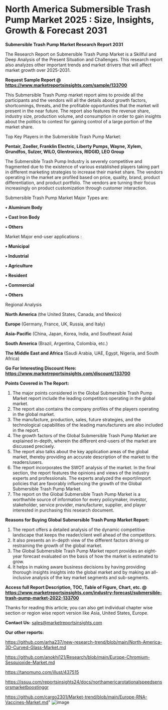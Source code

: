 # North America Submersible Trash Pump Market 2025 : Size, Insights, Growth & Forecast 2031

<strong>Submersible Trash Pump Market Research Report 2031</strong>

The Research Report on Submersible Trash Pump Market is a Skillful and Deep Analysis of the Present Situation and Challenges. This research report also analyzes other important trends and market drivers that will affect market growth over 2025-2031.

<strong>Request Sample Report @ <a href=https://www.marketreportsinsights.com/sample/133700>https://www.marketreportsinsights.com/sample/133700</a></strong>

This Submersible Trash Pump market report aims to provide all the participants and the vendors will all the details about growth factors, shortcomings, threats, and the profitable opportunities that the market will present in the near future. The report also features the revenue share, industry size, production volume, and consumption in order to gain insights about the politics to contest for gaining control of a large portion of the market share.

Top Key Players in the Submersible Trash Pump Market:

<strong>Pentair, Zoeller, Franklin Electric, Liberty Pumps, Wayne, Xylem, Grundfos, Sulzer, WILO, Glentronics, RIDGID, LEO Group</strong>

The Submersible Trash Pump Industry is severely competitive and fragmented due to the existence of various established players taking part in different marketing strategies to increase their market share. The vendors operating in the market are profiled based on price, quality, brand, product differentiation, and product portfolio. The vendors are turning their focus increasingly on product customization through customer interaction.

Submersible Trash Pump Market Major Types are:

<strong>• Aluminum Body

• Cast Iron Body

• Others</strong>

Market Major end-user applications :

<strong>• Municipal

• Industrial

• Agriculture

• Resident

• Commercial

• Others</strong>

Regional Analysis

</u><strong><b>North America</b></strong> (the United States, Canada, and Mexico)

<strong><b>Europe </b></strong>(Germany, France, UK, Russia, and Italy)

<strong><b>Asia-Pacific</b></strong> (China, Japan, Korea, India, and Southeast Asia)

<strong><b>South America</b></strong> (Brazil, Argentina, Colombia, etc.)

<strong><b>The Middle East and Africa</b></strong> (Saudi Arabia, UAE, Egypt, Nigeria, and South Africa)

<strong>Go For Interesting Discount Here: <a href=https://www.marketreportsinsights.com/discount/133700>https://www.marketreportsinsights.com/discount/133700</a></strong>

<strong>Points Covered in The Report:</strong>
<ol>
  <li>The major points considered in the Global Submersible Trash Pump Market report include the leading competitors operating in the global market.</li>
  <li>The report also contains the company profiles of the players operating in the global market.</li>
  <li>The manufacture, production, sales, future strategies, and the technological capabilities of the leading manufacturers are also included in the report.</li>
  <li>The growth factors of the Global Submersible Trash Pump Market are explained in-depth, wherein the different end-users of the market are discussed precisely.</li>
  <li>The report also talks about the key application areas of the global market, thereby providing an accurate description of the market to the readers/users.</li>
  <li>The report incorporates the SWOT analysis of the market. In the final section, the report features the opinions and views of the industry experts and professionals. The experts analyzed the export/import policies that are favorably influencing the growth of the Global Submersible Trash Pump Market.</li>
  <li>The report on the Global Submersible Trash Pump Market is a worthwhile source of information for every policymaker, investor, stakeholder, service provider, manufacturer, supplier, and player interested in purchasing this research document.</li>
</ol>
<strong>Reasons for Buying Global Submersible Trash Pump Market Report:</strong>

<ol>
  <li>The report offers a detailed analysis of the dynamic competitive landscape that keeps the reader/client well ahead of the competitors.</li>
  <li>It also presents an in-depth view of the different factors driving or restraining the growth of the global market.</li>
  <li>The Global Submersible Trash Pump Market report provides an eight-year forecast evaluated on the basis of how the market is estimated to grow.</li>
  <li>It helps in making aware business decisions by having providing thorough insights insights into the global market and by making an all-inclusive analysis of the key market segments and sub-segments.</li>
</ol>
<strong>Access full Report Description, TOC, Table of Figure, Chart, etc. @ <a href=https://www.marketreportsinsights.com/industry-forecast/submersible-trash-pump-market-2022-133700>https://www.marketreportsinsights.com/industry-forecast/submersible-trash-pump-market-2022-133700</a></strong>


Thanks for reading this article; you can also get individual chapter wise section or region wise report version like Asia, United States, Europe.

<strong>Contact Us:</strong>
sales@marketreportsinsights.com

<strong>Our other reports:</strong>

<a href=https://github.com/arha237/new-research-trend/blob/main/North-America-3D-Curved-Glass-Market.md>https://github.com/arha237/new-research-trend/blob/main/North-America-3D-Curved-Glass-Market.md</a>

<a href=https://github.com/anokhi121/Research/blob/main/Europe-Chromium-Sesquioxide-Market.md>https://github.com/anokhi121/Research/blob/main/Europe-Chromium-Sesquioxide-Market.md</a>

<a href=https://tanomuno.com/illust/437515>https://tanomuno.com/illust/437515</a>

<a href=https://issuu.com/reportsinsights24/docs/northamericarotationalspeedsensorsmarketboostinggr>https://issuu.com/reportsinsights24/docs/northamericarotationalspeedsensorsmarketboostinggr</a>

<a href=https://github.com/cargo2301/Market-trend/blob/main/Europe-RNA-Vaccines-Market.md>https://github.com/cargo2301/Market-trend/blob/main/Europe-RNA-Vaccines-Market.md</a>"
![image](https://github.com/user-attachments/assets/5d239873-5fca-46bc-94ed-5102a7640e84)
